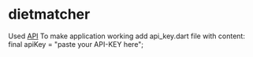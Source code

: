 # dietmatcher

Used [API](https://rapidapi.com/apidojo/api/tasty)
To make application working add api_key.dart file with content: 
final apiKey = "paste your API-KEY here";






